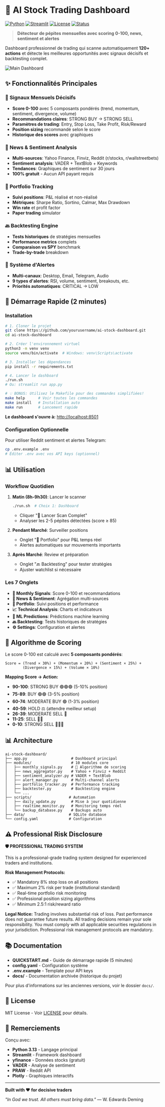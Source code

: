 # 💎 AI Stock Trading Dashboard

[![Python](https://img.shields.io/badge/Python-3.13-blue)](https://www.python.org/)
[![Streamlit](https://img.shields.io/badge/Streamlit-1.50-red)](https://streamlit.io/)
[![License](https://img.shields.io/badge/License-MIT-green)](LICENSE)
[![Status](https://img.shields.io/badge/Status-Production%20Ready-brightgreen)]()

> **Détecteur de pépites mensuelles avec scoring 0-100, news, sentiment et alertes**

Dashboard professionnel de trading qui scanne automatiquement **120+ actions** et détecte les meilleures opportunités avec signaux décisifs et backtesting complet.

![Main Dashboard](screenshots/main_dashboard.jpg)

## ✨ Fonctionnalités Principales

### 🎯 **Signaux Mensuels Décisifs**

- **Score 0-100** avec 5 composants pondérés (trend, momentum, sentiment, divergence, volume)
- **Recommandations claires**: STRONG BUY → STRONG SELL
- **Paramètres de trading**: Entry, Stop Loss, Take Profit, Risk/Reward
- **Position sizing** recommandé selon le score
- **Historique des scores** avec graphiques

### 📰 **News & Sentiment Analysis**

- **Multi-sources**: Yahoo Finance, Finviz, Reddit (r/stocks, r/wallstreetbets)
- **Sentiment analysis**: VADER + TextBlob + Keywords
- **Tendances**: Graphiques de sentiment sur 30 jours
- **100% gratuit** - Aucun API payant requis

### 💼 **Portfolio Tracking**

- **Suivi positions**: P&L réalisé et non-réalisé
- **Métriques**: Sharpe Ratio, Sortino, Calmar, Max Drawdown
- **Win rate** et profit factor
- **Paper trading** simulator

### 🔙 **Backtesting Engine**

- **Tests historiques** de stratégies mensuelles
- **Performance metrics** complets
- **Comparaison vs SPY** benchmark
- **Trade-by-trade** breakdown

### 🚨 **Système d'Alertes**

- **Multi-canaux**: Desktop, Email, Telegram, Audio
- **9 types d'alertes**: RSI, volume, sentiment, breakouts, etc.
- **Priorités automatiques**: CRITICAL → LOW

## 🚀 Démarrage Rapide (2 minutes)

### Installation

```bash
# 1. Cloner le projet
git clone https://github.com/yourusername/ai-stock-dashboard.git
cd ai-stock-dashboard

# 2. Créer l'environnement virtuel
python3 -m venv venv
source venv/bin/activate  # Windows: venv\Scripts\activate

# 3. Installer les dépendances
pip install -r requirements.txt

# 4. Lancer le dashboard
./run.sh
# Ou: streamlit run app.py

# 💡 BONUS: Utilisez le Makefile pour des commandes simplifiées!
make help      # Voir toutes les commandes
make install   # Installation auto
make run       # Lancement rapide
```

**Le dashboard s'ouvre à:** <http://localhost:8501>

### Configuration Optionnelle

Pour utiliser Reddit sentiment et alertes Telegram:

```bash
cp .env.example .env
# Éditer .env avec vos API keys (optionnel)
```

## 📊 Utilisation

### Workflow Quotidien

1. **Matin (8h-9h30)**: Lancer le scanner

   ```bash
   ./run.sh  # Choix 1: Dashboard
   ```

   - Cliquer "🚀 Lancer Scan Complet"
   - Analyser les 2-5 pépites détectées (score ≥ 85)

2. **Pendant Marché**: Surveiller positions
   - Onglet "💼 Portfolio" pour P&L temps réel
   - Alertes automatiques sur mouvements importants

3. **Après Marché**: Review et préparation
   - Onglet "🔙 Backtesting" pour tester stratégies
   - Ajuster watchlist si nécessaire

### Les 7 Onglets

- **🚨 Monthly Signals**: Score 0-100 et recommandations
- **📰 News & Sentiment**: Agrégation multi-sources
- **💼 Portfolio**: Suivi positions et performance
- **📈 Technical Analysis**: Charts et indicateurs
- **🔮 ML Predictions**: Prédictions machine learning
- **🔙 Backtesting**: Tests historiques de stratégies
- **⚙️ Settings**: Configuration et alertes

## 🧠 Algorithme de Scoring

Le score 0-100 est calculé avec **5 composants pondérés**:

```
Score = (Trend × 30%) + (Momentum × 20%) + (Sentiment × 25%) + 
        (Divergence × 15%) + (Volume × 10%)
```

**Mapping Score → Action:**

- **90-100**: STRONG BUY 🟢🟢🟢 (5-10% position)
- **75-89**: BUY 🟢🟢 (3-5% position)
- **60-74**: MODERATE BUY 🟢 (1-3% position)
- **40-59**: HOLD ⚖️ (attendre meilleur setup)
- **26-39**: MODERATE SELL 🔴
- **11-25**: SELL 🔴🔴
- **0-10**: STRONG SELL 🔴🔴🔴

## 📊 Architecture

```
ai-stock-dashboard/
├── app.py                    # Dashboard principal
├── modules/                  # 10 modules core
│   ├── monthly_signals.py    # 🎯 Algorithme de scoring
│   ├── news_aggregator.py    # Yahoo + Finviz + Reddit
│   ├── sentiment_analyzer.py # VADER + TextBlob
│   ├── alert_manager.py      # Multi-channel alerts
│   ├── portfolio_tracker.py  # Performance tracking
│   ├── backtester.py         # Backtesting engine
│   └── ...
├── scripts/                 # Automation
│   ├── daily_update.py       # Mise à jour quotidienne
│   ├── realtime_monitor.py   # Monitoring temps réel
│   └── backup_database.py    # Backups auto
├── data/                    # SQLite database
└── config.yaml              # Configuration
```

## ⚠️ Professional Risk Disclosure

**🛡️ PROFESSIONAL TRADING SYSTEM**

This is a professional-grade trading system designed for experienced traders and institutions.

**Risk Management Protocols:**
- ✅ Mandatory 8% stop loss on all positions
- ✅ Maximum 2% risk per trade (institutional standard)
- ✅ Real-time portfolio risk monitoring
- ✅ Professional position sizing algorithms
- ✅ Minimum 2.5:1 risk/reward ratio

**Legal Notice:**
Trading involves substantial risk of loss. Past performance does not guarantee future results. 
All trading decisions remain your sole responsibility. You must comply with all applicable 
securities regulations in your jurisdiction. Professional risk management protocols are mandatory.

## 📚 Documentation

- **QUICKSTART.md** - Guide de démarrage rapide (5 minutes)
- **config.yaml** - Configuration système
- **.env.example** - Template pour API keys
- **docs/** - Documentation archivée (historique du projet)

Pour plus d'informations sur les anciennes versions, voir le dossier `docs/`.

## 📝 License

MIT License - Voir [LICENSE](LICENSE) pour détails.

## 🙏 Remerciements

Conçu avec:

- **Python 3.13** - Langage principal
- **Streamlit** - Framework dashboard
- **yfinance** - Données stocks (gratuit)
- **VADER** - Analyse de sentiment
- **PRAW** - Reddit API
- **Plotly** - Graphiques interactifs

---

**Built with ❤️ for decisive traders**

*"In God we trust. All others must bring data."* — W. Edwards Deming
